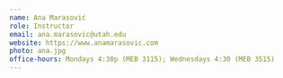 ```yaml
---
name: Ana Marasović
role: Instructor
email: ana.marasovic@utah.edu
website: https://www.anamarasovic.com
photo: ana.jpg
office-hours: Mondays 4:30p (MEB 3115); Wednesdays 4:30 (MEB 3515)
---
```


<!-- OH: Thu 3-4pm, CSE 566 -->
